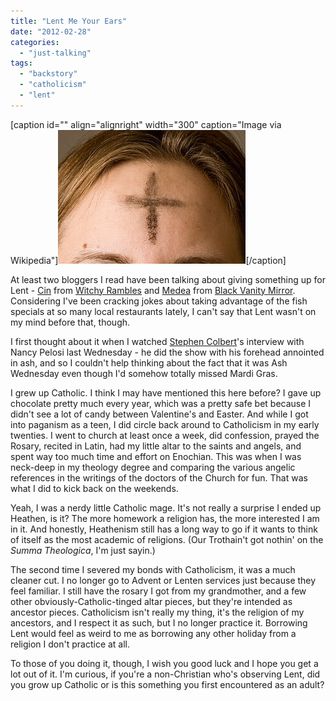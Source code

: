 ```yaml
---
title: "Lent Me Your Ears"
date: "2012-02-28"
categories: 
  - "just-talking"
tags: 
  - "backstory"
  - "catholicism"
  - "lent"
---
```


\[caption id="" align="alignright" width="300" caption="Image via Wikipedia"\][![English: Ashes imposed on the forehead of a Ch...](images/300px-Crossofashes.jpg "English: Ashes imposed on the forehead of a Ch...")](http://commons.wikipedia.org/wiki/File:Crossofashes.jpg)\[/caption\]

At least two bloggers I read have been talking about giving something up for Lent - [Cin](http://cinnawitch.wordpress.com/2012/02/27/fiction-fast/) from [Witchy Rambles](http://cinnawitch.wordpress.com/) and [Medea](http://blackvanitymirror.com/2012/02/27/unusual-observers-of-lent/) from [Black Vanity Mirror](http://blackvanitymirror.com/). Considering I've been cracking jokes about taking advantage of the fish specials at so many local restaurants lately, I can't say that Lent wasn't on my mind before that, though.

I first thought about it when I watched [Stephen Colbert](http://www.colbertnation.com/ "Stephen Colbert")'s interview with Nancy Pelosi last Wednesday - he did the show with his forehead annointed in ash, and so I couldn't help thinking about the fact that it was Ash Wednesday even though I'd somehow totally missed Mardi Gras.

I grew up Catholic. I think I may have mentioned this here before? I gave up chocolate pretty much every year, which was a pretty safe bet because I didn't see a lot of candy between Valentine's and Easter. And while I got into paganism as a teen, I did circle back around to Catholicism in my early twenties. I went to church at least once a week, did confession, prayed the Rosary, recited in Latin, had my little altar to the saints and angels, and spent way too much time and effort on Enochian. This was when I was neck-deep in my theology degree and comparing the various angelic references in the writings of the doctors of the Church for fun. That was what I did to kick back on the weekends.

Yeah, I was a nerdy little Catholic mage. It's not really a surprise I ended up Heathen, is it? The more homework a religion has, the more interested I am in it. And honestly, Heathenism still has a long way to go if it wants to think of itself as the most academic of religions. (Our Trothain't got nothin' on the _Summa Theologica_, I'm just sayin.)

The second time I severed my bonds with Catholicism, it was a much cleaner cut. I no longer go to Advent or Lenten services just because they feel familiar. I still have the rosary I got from my grandmother, and a few other obviously-Catholic-tinged altar pieces, but they're intended as ancestor pieces. Catholicism isn't really my thing, it's the religion of my ancestors, and I respect it as such, but I no longer practice it. Borrowing Lent would feel as weird to me as borrowing any other holiday from a religion I don't practice at all.

To those of you doing it, though, I wish you good luck and I hope you get a lot out of it. I'm curious, if you're a non-Christian who's observing Lent, did you grow up Catholic or is this something you first encountered as an adult?
